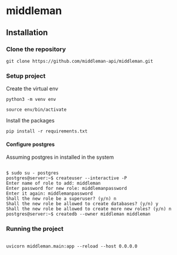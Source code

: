 # middleman
## Installation

### Clone the repository

``` git clone https://github.com/middleman-api/middleman.git ```

### Setup project

Create the virtual env

``` python3 -m venv env ```

``` source env/bin/activate ```


Install the packages

``` pip install -r requirements.txt ```

#### Configure postgres

Assuming postgres in installed in the system

```

$ sudo su - postgres
postgres@server:~$ createuser --interactive -P
Enter name of role to add: middleman
Enter password for new role: middlemanpassword
Enter it again: middlemanpassword
Shall the new role be a superuser? (y/n) n
Shall the new role be allowed to create databases? (y/n) y
Shall the new role be allowed to create more new roles? (y/n) n
postgres@server:~$ createdb --owner middleman middleman
```

### Running the project

```

uvicorn middleman.main:app --reload --host 0.0.0.0

```
